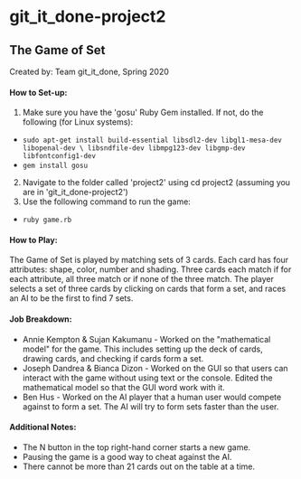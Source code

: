 # git_it_done-project2 
## The Game of Set
Created by: Team git_it_done, Spring 2020

#### How to Set-up:
1. Make sure you have the 'gosu' Ruby Gem installed. If not, do the following (for Linux systems):
  - `sudo apt-get install build-essential libsdl2-dev libgl1-mesa-dev libopenal-dev \
                     libsndfile-dev libmpg123-dev libgmp-dev libfontconfig1-dev`
  - `gem install gosu`
2. Navigate to the folder called 'project2' using cd project2 (assuming you are in 'git_it_done-project2')
3. Use the following command to run the game:
  - `ruby game.rb`
#### How to Play:
The Game of Set is played by matching sets of 3 cards. Each card has four attributes: shape, color, number and shading. Three cards each match if for each attribute, all three match or if none of the three match.
The player selects a set of three cards by clicking on cards that form a set, and races an AI to be the first to find 7 sets.
#### Job Breakdown:
- Annie Kempton & Sujan Kakumanu - Worked on the "mathematical model" for the game. This includes setting up the deck of cards, drawing cards, and checking if cards form a set. 
- Joseph Dandrea & Bianca Dizon - Worked on the GUI so that users can interact with the game without using text or the console. Edited the mathematical model so that the GUI word work with it.
- Ben Hus - Worked on the AI player that a human user would compete against to form a set. The AI will try to form sets faster than the user.
#### Additional Notes:
- The N button in the top right-hand corner starts a new game.
- Pausing the game is a good way to cheat against the AI.
- There cannot be more than 21 cards out on the table at a time.
